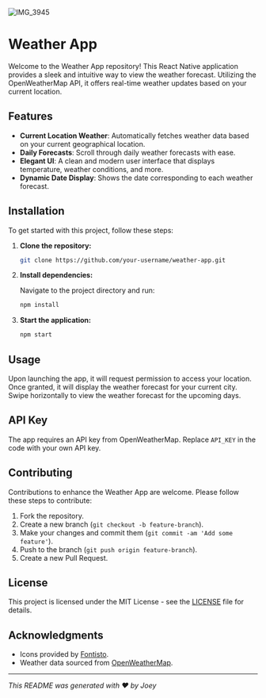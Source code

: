 ![IMG_3945](https://github.com/joeyheo/Weather-App/assets/73047475/d43fdd1e-6849-41df-824a-c9c67c7f9367)
# Weather App

Welcome to the Weather App repository! This React Native application provides a sleek and intuitive way to view the weather forecast. Utilizing the OpenWeatherMap API, it offers real-time weather updates based on your current location.

## Features

- **Current Location Weather**: Automatically fetches weather data based on your current geographical location.
- **Daily Forecasts**: Scroll through daily weather forecasts with ease.
- **Elegant UI**: A clean and modern user interface that displays temperature, weather conditions, and more.
- **Dynamic Date Display**: Shows the date corresponding to each weather forecast.

## Installation

To get started with this project, follow these steps:

1. **Clone the repository:**

   ```bash
   git clone https://github.com/your-username/weather-app.git
   ```

2. **Install dependencies:**

   Navigate to the project directory and run:

   ```bash
   npm install
   ```

3. **Start the application:**

   ```bash
   npm start
   ```

## Usage

Upon launching the app, it will request permission to access your location. Once granted, it will display the weather forecast for your current city. Swipe horizontally to view the weather forecast for the upcoming days.

## API Key

The app requires an API key from OpenWeatherMap. Replace `API_KEY` in the code with your own API key.

## Contributing

Contributions to enhance the Weather App are welcome. Please follow these steps to contribute:

1. Fork the repository.
2. Create a new branch (`git checkout -b feature-branch`).
3. Make your changes and commit them (`git commit -am 'Add some feature'`).
4. Push to the branch (`git push origin feature-branch`).
5. Create a new Pull Request.

## License

This project is licensed under the MIT License - see the [LICENSE](LICENSE) file for details.

## Acknowledgments

- Icons provided by [Fontisto](https://www.fontisto.com/).
- Weather data sourced from [OpenWeatherMap](https://openweathermap.org/).

---

_This README was generated with ❤️ by Joey_

